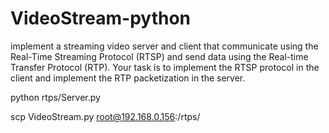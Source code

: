 # VideoStream-python
 implement a streaming video server and client that communicate using the Real-Time Streaming Protocol (RTSP) and send data using the Real-time Transfer Protocol (RTP). Your task is to implement the RTSP protocol in the client and implement the RTP packetization in the server. 


python rtps/Server.py


scp VideoStream.py root@192.168.0.156:/rtps/
